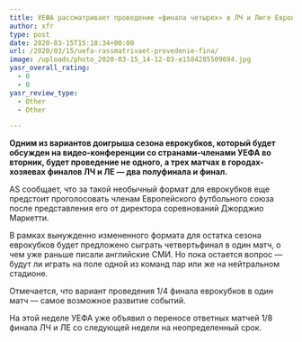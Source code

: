 ```yaml
---
title: УЕФА рассматривает проведение «финала четырех» в ЛЧ и Лиге Европы
author: xfr
type: post
date: 2020-03-15T15:18:34+00:00
url: /2020/03/15/uefa-rassmatrivaet-provedenie-fina/
image: /uploads/photo_2020-03-15_14-12-03-e1584285509694.jpg
yasr_overall_rating:
  - 0
  - 0
yasr_review_type:
  - Other
  - Other

---
```

**Одним из вариантов доигрыша сезона еврокубков, который будет обсужден на видео-конференции со странами-членами УЕФА во вторник, будет проведение не одного, а трех матчах в городах-хозяевах финалов ЛЧ и ЛЕ &#8212; два полуфинала и финал.**

AS сообщает, что за такой необычный формат для еврокубков еще предстоит проголосовать членам Европейского футбольного союза после представления его от директора соревнований Джорджио Маркетти.

В рамках вынужденно измененного формата для остатка сезона еврокубков будет предложено сыграть четвертьфинал в один матч, о чем уже раньше писали английские СМИ. Но пока остается вопрос &#8212; будут ли играть на поле одной из команд пар или же на нейтральном стадионе.

Отмечается, что вариант проведения 1/4 финала еврокубков в один матч &#8212; самое возможное развитие событий.

На этой неделе УЕФА уже объявил о переносе ответных матчей 1/8 финала ЛЧ и ЛЕ со следующей недели на неопределенный срок.